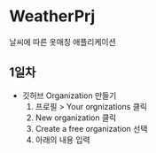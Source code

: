 # WeatherPrj
날씨에 따른 옷매칭 애플리케이션


## 1일차
- 깃허브 Organization 만들기
    1. 프로필 > Your orgnizations 클릭
    2. New organization 클릭
    3. Create a free organization 선택
    4. 아래의 내용 입력